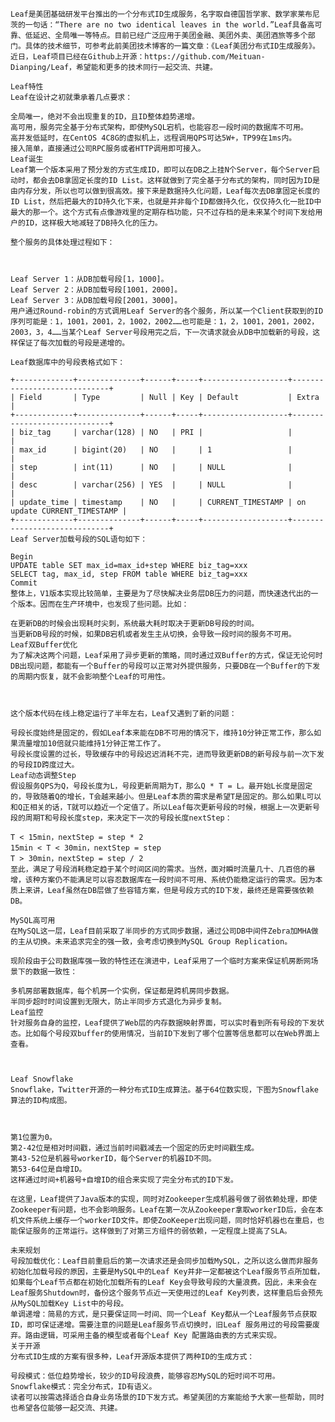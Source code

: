 
    Leaf是美团基础研发平台推出的一个分布式ID生成服务，名字取自德国哲学家、数学家莱布尼茨的一句话：“There are no two identical leaves in the world.”Leaf具备高可靠、低延迟、全局唯一等特点。目前已经广泛应用于美团金融、美团外卖、美团酒旅等多个部门。具体的技术细节，可参考此前美团技术博客的一篇文章：《Leaf美团分布式ID生成服务》。近日，Leaf项目已经在Github上开源：https://github.com/Meituan-Dianping/Leaf，希望能和更多的技术同行一起交流、共建。
    
    Leaf特性
    Leaf在设计之初就秉承着几点要求：
    
    全局唯一，绝对不会出现重复的ID，且ID整体趋势递增。
    高可用，服务完全基于分布式架构，即使MySQL宕机，也能容忍一段时间的数据库不可用。
    高并发低延时，在CentOS 4C8G的虚拟机上，远程调用QPS可达5W+，TP99在1ms内。
    接入简单，直接通过公司RPC服务或者HTTP调用即可接入。
    Leaf诞生
    Leaf第一个版本采用了预分发的方式生成ID，即可以在DB之上挂N个Server，每个Server启动时，都会去DB拿固定长度的ID List。这样就做到了完全基于分布式的架构，同时因为ID是由内存分发，所以也可以做到很高效。接下来是数据持久化问题，Leaf每次去DB拿固定长度的ID List，然后把最大的ID持久化下来，也就是并非每个ID都做持久化，仅仅持久化一批ID中最大的那一个。这个方式有点像游戏里的定期存档功能，只不过存档的是未来某个时间下发给用户的ID，这样极大地减轻了DB持久化的压力。
    
    整个服务的具体处理过程如下：
    
    
    
    Leaf Server 1：从DB加载号段[1，1000]。
    Leaf Server 2：从DB加载号段[1001，2000]。
    Leaf Server 3：从DB加载号段[2001，3000]。
    用户通过Round-robin的方式调用Leaf Server的各个服务，所以某一个Client获取到的ID序列可能是：1，1001，2001，2，1002，2002……也可能是：1，2，1001，2001，2002，2003，3，4……当某个Leaf Server号段用完之后，下一次请求就会从DB中加载新的号段，这样保证了每次加载的号段是递增的。
    
    Leaf数据库中的号段表格式如下：
    
    +-------------+--------------+------+-----+-------------------+-----------------------------+
    | Field       | Type         | Null | Key | Default           | Extra                       |
    +-------------+--------------+------+-----+-------------------+-----------------------------+
    | biz_tag     | varchar(128) | NO   | PRI |                   |                             |
    | max_id      | bigint(20)   | NO   |     | 1                 |                             |
    | step        | int(11)      | NO   |     | NULL              |                             |
    | desc        | varchar(256) | YES  |     | NULL              |                             |
    | update_time | timestamp    | NO   |     | CURRENT_TIMESTAMP | on update CURRENT_TIMESTAMP |
    +-------------+--------------+------+-----+-------------------+-----------------------------+
    Leaf Server加载号段的SQL语句如下：
    
    Begin
    UPDATE table SET max_id=max_id+step WHERE biz_tag=xxx
    SELECT tag, max_id, step FROM table WHERE biz_tag=xxx
    Commit
    整体上，V1版本实现比较简单，主要是为了尽快解决业务层DB压力的问题，而快速迭代出的一个版本。因而在生产环境中，也发现了些问题。比如：
    
    在更新DB的时候会出现耗时尖刺，系统最大耗时取决于更新DB号段的时间。
    当更新DB号段的时候，如果DB宕机或者发生主从切换，会导致一段时间的服务不可用。
    Leaf双Buffer优化
    为了解决这两个问题，Leaf采用了异步更新的策略，同时通过双Buffer的方式，保证无论何时DB出现问题，都能有一个Buffer的号段可以正常对外提供服务，只要DB在一个Buffer的下发的周期内恢复，就不会影响整个Leaf的可用性。
    
    
    
    这个版本代码在线上稳定运行了半年左右，Leaf又遇到了新的问题：
    
    号段长度始终是固定的，假如Leaf本来能在DB不可用的情况下，维持10分钟正常工作，那么如果流量增加10倍就只能维持1分钟正常工作了。
    号段长度设置的过长，导致缓存中的号段迟迟消耗不完，进而导致更新DB的新号段与前一次下发的号段ID跨度过大。
    Leaf动态调整Step
    假设服务QPS为Q，号段长度为L，号段更新周期为T，那么Q * T = L。最开始L长度是固定的，导致随着Q的增长，T会越来越小。但是Leaf本质的需求是希望T是固定的。那么如果L可以和Q正相关的话，T就可以趋近一个定值了。所以Leaf每次更新号段的时候，根据上一次更新号段的周期T和号段长度step，来决定下一次的号段长度nextStep：
    
    T < 15min，nextStep = step * 2
    15min < T < 30min，nextStep = step
    T > 30min，nextStep = step / 2
    至此，满足了号段消耗稳定趋于某个时间区间的需求。当然，面对瞬时流量几十、几百倍的暴增，该种方案仍不能满足可以容忍数据库在一段时间不可用、系统仍能稳定运行的需求。因为本质上来讲，Leaf虽然在DB层做了些容错方案，但是号段方式的ID下发，最终还是需要强依赖DB。
    
    MySQL高可用
    在MySQL这一层，Leaf目前采取了半同步的方式同步数据，通过公司DB中间件Zebra加MHA做的主从切换。未来追求完全的强一致，会考虑切换到MySQL Group Replication。
    
    现阶段由于公司数据库强一致的特性还在演进中，Leaf采用了一个临时方案来保证机房断网场景下的数据一致性：
    
    多机房部署数据库，每个机房一个实例，保证都是跨机房同步数据。
    半同步超时时间设置到无限大，防止半同步方式退化为异步复制。
    Leaf监控
    针对服务自身的监控，Leaf提供了Web层的内存数据映射界面，可以实时看到所有号段的下发状态。比如每个号段双buffer的使用情况，当前ID下发到了哪个位置等信息都可以在Web界面上查看。
    
    
    
    Leaf Snowflake
    Snowflake，Twitter开源的一种分布式ID生成算法。基于64位数实现，下图为Snowflake算法的ID构成图。
    
    
    
    第1位置为0。
    第2-42位是相对时间戳，通过当前时间戳减去一个固定的历史时间戳生成。
    第43-52位是机器号workerID，每个Server的机器ID不同。
    第53-64位是自增ID。
    这样通过时间+机器号+自增ID的组合来实现了完全分布式的ID下发。
    
    在这里，Leaf提供了Java版本的实现，同时对Zookeeper生成机器号做了弱依赖处理，即使Zookeeper有问题，也不会影响服务。Leaf在第一次从Zookeeper拿取workerID后，会在本机文件系统上缓存一个workerID文件。即使ZooKeeper出现问题，同时恰好机器也在重启，也能保证服务的正常运行。这样做到了对第三方组件的弱依赖，一定程度上提高了SLA。
    
    未来规划
    号段加载优化：Leaf目前重启后的第一次请求还是会同步加载MySQL，之所以这么做而非服务初始化加载号段的原因，主要是MySQL中的Leaf Key并非一定都被这个Leaf服务节点所加载，如果每个Leaf节点都在初始化加载所有的Leaf Key会导致号段的大量浪费。因此，未来会在Leaf服务Shutdown时，备份这个服务节点近一天使用过的Leaf Key列表，这样重启后会预先从MySQL加载Key List中的号段。
    单调递增：简易的方式，是只要保证同一时间、同一个Leaf Key都从一个Leaf服务节点获取ID，即可保证递增。需要注意的问题是Leaf服务节点切换时，旧Leaf 服务用过的号段需要废弃。路由逻辑，可采用主备的模型或者每个Leaf Key 配置路由表的方式来实现。
    关于开源
    分布式ID生成的方案有很多种，Leaf开源版本提供了两种ID的生成方式：
    
    号段模式：低位趋势增长，较少的ID号段浪费，能够容忍MySQL的短时间不可用。
    Snowflake模式：完全分布式，ID有语义。
    读者可以按需选择适合自身业务场景的ID下发方式。希望美团的方案能给予大家一些帮助，同时也希望各位能够一起交流、共建。
    
